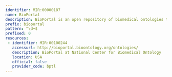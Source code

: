 ```yaml
---
identifier: MIR:00000187
name: BioPortal
description: BioPortal is an open repository of biomedical ontologies that provides access via Web services and Web browsers to ontologies developed in OWL, RDF, OBO format and Protégé frames. BioPortal functionality includes the ability to browse, search and visualize ontologies.
prefix: bioportal
pattern: ^\d+$
prefixed: 0
resources:
 - identifier: MIR:00100244
   accessurl: http://bioportal.bioontology.org/ontologies/
   description: BioPortal at National Center for Biomedical Ontology
   location: USA
   official: false
   provider_code: bptl
---
```

